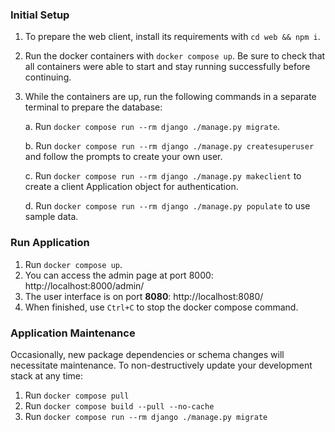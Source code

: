 ### Initial Setup
1. To prepare the web client, install its requirements with `cd web && npm i`.
2. Run the docker containers with `docker compose up`. Be sure to check that all containers were able to start and stay running successfully before continuing.
3. While the containers are up, run the following commands in a separate terminal to prepare the database:

   a. Run `docker compose run --rm django ./manage.py migrate`.

   b. Run `docker compose run --rm django ./manage.py createsuperuser`
     and follow the prompts to create your own user.

   c. Run `docker compose run --rm django ./manage.py makeclient` to create a client Application object for authentication.

   d. Run `docker compose run --rm django ./manage.py populate` to use sample data.


### Run Application
1. Run `docker compose up`.
2. You can access the admin page at port 8000: http://localhost:8000/admin/
3. The user interface is on port **8080**: http://localhost:8080/
4. When finished, use `Ctrl+C` to stop the docker compose command.

### Application Maintenance
Occasionally, new package dependencies or schema changes will necessitate
maintenance. To non-destructively update your development stack at any time:
1. Run `docker compose pull`
2. Run `docker compose build --pull --no-cache`
3. Run `docker compose run --rm django ./manage.py migrate`
